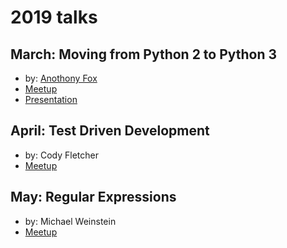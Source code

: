 # 2019 talks

## March: Moving from Python 2 to Python 3

* by: [Anothony Fox](https://github.com/wtfox/)
* [Meetup](https://www.meetup.com/OCPython/events/xrqfvnyzfbhb/)
* [Presentation](https://anthonyfox.io/talks/2plus6)

## April: Test Driven Development

* by: Cody Fletcher
* [Meetup](https://www.meetup.com/OCPython/events/xrqfvnyzgbdb/)

## May: Regular Expressions

* by: Michael Weinstein
* [Meetup](https://www.meetup.com/OCPython/events/xrqfvnyzhbkb/)
